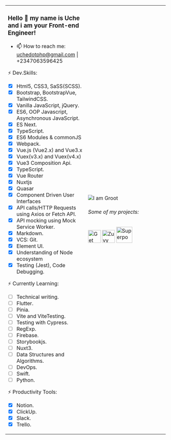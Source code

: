 <table><tr><td valign="middle" width="50%">
  
### Hello 👋 my name is Uche and i am your Front-end Engineer!
- 📫 How to reach me: uchedotphp@gmail.com | +2347063596425

⚡ Dev.Skills:
* [x] Html5, CSS3, SaSS(SCSS).
* [x] Bootstrap, BootstrapVue, TailwindCSS.
* [x] Vanilla JavaScript, jQuery.
* [x] ES6, OOP Javascript, Asynchronous JavaScript.
* [x] ES Next.
* [x] TypeScript.
* [x] ES6 Modules & commonJS
* [x] Webpack.
* [x] Vue.js (Vue2.x) and Vue3.x
* [x] Vuex(v3.x) and Vuex(v4.x)
* [x] Vue3 Composition Api. 
* [x] TypeScript.
* [x] Vue Router
* [x] Nuxtjs
* [x] Quasar
* [x] Component Driven User Interfaces
* [x] API calls/HTTP Requests using Axios or Fetch API.
* [X] API mocking using Mock Service Worker.
* [x] Markdown.
* [x] VCS: Git.
* [x] Element UI.
* [x] Understanding of Node ecosystem
* [x] Testing (Jest), Code Debugging.

⚡ Currently Learning:
* [ ] Technical writing.
* [ ] Flutter.
* [ ] Pinia.
* [ ] Vite and ViteTesting.
* [ ] Testing with Cypress.
* [ ] RegExp.
* [ ] Firebase.
* [ ] Storybookjs.
* [ ] Nuxt3.
* [ ] Data Structures and Algorithms.
* [ ] DevOps.
* [ ] Swift.
* [ ] Python.

⚡ Productivity Tools:
* [x] Notion.
* [x] ClickUp.
* [x] Slack.
* [x] Trello.

</td><td valign="middle" width="50%">

![I am Groot](https://brandphysio.com/images/babygroot.svg)
###### Some of my projects:
<p>
	<a href="https://www.getwelp.com/"><img height="40" src="https://brandphysio.com/images/WelpLogo.svg" alt="Get Welp"></a>
	<a href="https://zuvy.co/"><img height="40" src="https://brandphysio.com/images/logo.svg" alt="Zuvy"></a>
	<a href="https://www.superpow.app/"><img height="50" src="https://brandphysio.com/images/superpowLogo.png" alt="Superpow"></a></a>
</p>

</td></tr></table>

